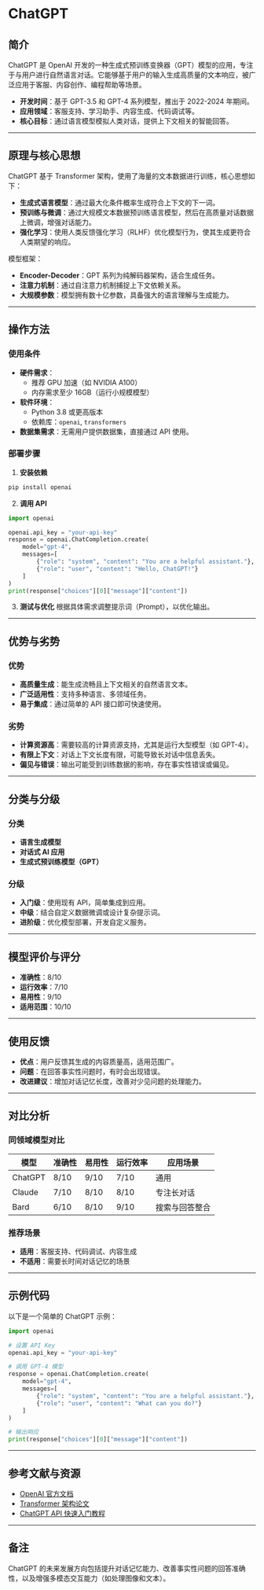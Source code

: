 # ChatGPT

## 简介

ChatGPT 是 OpenAI 开发的一种生成式预训练变换器（GPT）模型的应用，专注于与用户进行自然语言对话。它能够基于用户的输入生成高质量的文本响应，被广泛应用于客服、内容创作、编程帮助等场景。

- **开发时间**：基于 GPT-3.5 和 GPT-4 系列模型，推出于 2022-2024 年期间。
- **应用领域**：客服支持、学习助手、内容生成、代码调试等。
- **核心目标**：通过语言模型模拟人类对话，提供上下文相关的智能回答。

---

## 原理与核心思想

ChatGPT 基于 Transformer 架构，使用了海量的文本数据进行训练，核心思想如下：

- **生成式语言模型**：通过最大化条件概率生成符合上下文的下一词。
- **预训练与微调**：通过大规模文本数据预训练语言模型，然后在高质量对话数据上微调，增强对话能力。
- **强化学习**：使用人类反馈强化学习（RLHF）优化模型行为，使其生成更符合人类期望的响应。

模型框架：
- **Encoder-Decoder**：GPT 系列为纯解码器架构，适合生成任务。
- **注意力机制**：通过自注意力机制捕捉上下文依赖关系。
- **大规模参数**：模型拥有数十亿参数，具备强大的语言理解与生成能力。

---

## 操作方法

### 使用条件

- **硬件需求**：
  - 推荐 GPU 加速（如 NVIDIA A100）
  - 内存需求至少 16GB（运行小规模模型）
- **软件环境**：
  - Python 3.8 或更高版本
  - 依赖库：`openai`, `transformers`
- **数据集需求**：无需用户提供数据集，直接通过 API 使用。

### 部署步骤

1. **安装依赖**
```bash
pip install openai
```

2. **调用 API**
```python
import openai

openai.api_key = "your-api-key"
response = openai.ChatCompletion.create(
    model="gpt-4",
    messages=[
        {"role": "system", "content": "You are a helpful assistant."},
        {"role": "user", "content": "Hello, ChatGPT!"}
    ]
)
print(response["choices"][0]["message"]["content"])
```

3. **测试与优化**
根据具体需求调整提示词（Prompt），以优化输出。

---

## 优势与劣势

### 优势

- **高质量生成**：能生成流畅且上下文相关的自然语言文本。
- **广泛适用性**：支持多种语言、多领域任务。
- **易于集成**：通过简单的 API 接口即可快速使用。

### 劣势

- **计算资源高**：需要较高的计算资源支持，尤其是运行大型模型（如 GPT-4）。
- **有限上下文**：对话上下文长度有限，可能导致长对话中信息丢失。
- **偏见与错误**：输出可能受到训练数据的影响，存在事实性错误或偏见。

---

## 分类与分级

### 分类

- **语言生成模型**
- **对话式 AI 应用**
- **生成式预训练模型（GPT）**

### 分级

- **入门级**：使用现有 API，简单集成到应用。
- **中级**：结合自定义数据微调或设计复杂提示词。
- **进阶级**：优化模型部署，开发自定义服务。

---

## 模型评价与评分

- **准确性**：8/10
- **运行效率**：7/10
- **易用性**：9/10
- **适用范围**：10/10

---

## 使用反馈

- **优点**：用户反馈其生成的内容质量高，适用范围广。
- **问题**：在回答事实性问题时，有时会出现错误。
- **改进建议**：增加对话记忆长度，改善对少见问题的处理能力。

---

## 对比分析

### 同领域模型对比

| 模型      | 准确性 | 易用性 | 运行效率 | 应用场景        |
|-----------|--------|--------|----------|-----------------|
| ChatGPT   | 8/10   | 9/10   | 7/10     | 通用            |
| Claude    | 7/10   | 8/10   | 8/10     | 专注长对话      |
| Bard      | 6/10   | 8/10   | 9/10     | 搜索与回答整合  |

### 推荐场景

- **适用**：客服支持、代码调试、内容生成
- **不适用**：需要长时间对话记忆的场景

---

## 示例代码

以下是一个简单的 ChatGPT 示例：
```python
import openai

# 设置 API Key
openai.api_key = "your-api-key"

# 调用 GPT-4 模型
response = openai.ChatCompletion.create(
    model="gpt-4",
    messages=[
        {"role": "system", "content": "You are a helpful assistant."},
        {"role": "user", "content": "What can you do?"}
    ]
)

# 输出响应
print(response["choices"][0]["message"]["content"])
```

---

## 参考文献与资源

- [OpenAI 官方文档](https://platform.openai.com/docs/)
- [Transformer 架构论文](https://arxiv.org/abs/1706.03762)
- [ChatGPT API 快速入门教程](https://platform.openai.com/docs/guides/chat)

---

## 备注

ChatGPT 的未来发展方向包括提升对话记忆能力、改善事实性问题的回答准确性，以及增强多模态交互能力（如处理图像和文本）。

